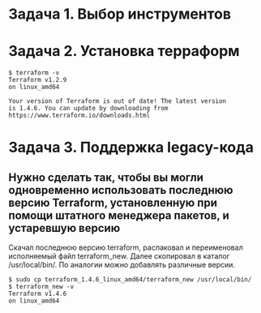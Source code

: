 # Задача 1. Выбор инструментов



# Задача 2. Установка терраформ

```
$ terraform -v
Terraform v1.2.9
on linux_amd64

Your version of Terraform is out of date! The latest version
is 1.4.6. You can update by downloading from https://www.terraform.io/downloads.html
```

# Задача 3. Поддержка legacy-кода
## Нужно сделать так, чтобы вы могли одновременно использовать последнюю версию Terraform, установленную при помощи штатного менеджера пакетов, и устаревшую версию

Скачал последнюю версию terraform, распаковал и переименовал исполняемый файл terraform_new.
Далее скопировал в каталог /usr/local/bin/. По аналогии можно добавлять различные версии. 
```
$ sudo cp terraform_1.4.6_linux_amd64/terraform_new /usr/local/bin/
$ terraform_new -v
Terraform v1.4.6
on linux_amd64
```
